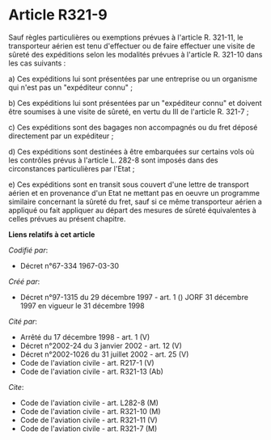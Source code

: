 # Article R321-9

Sauf règles particulières ou exemptions prévues à l'article R. 321-11, le transporteur aérien est tenu d'effectuer ou de
faire effectuer une visite de sûreté des expéditions selon les modalités prévues à l'article R. 321-10 dans les cas
suivants :

a) Ces expéditions lui sont présentées par une entreprise ou un organisme qui n'est pas un "expéditeur connu" ;

b) Ces expéditions lui sont présentées par un "expéditeur connu" et doivent être soumises à une visite de sûreté, en vertu du
III de l'article R. 321-7 ;

c) Ces expéditions sont des bagages non accompagnés ou du fret déposé directement par un expéditeur ;

d) Ces expéditions sont destinées à être embarquées sur certains vols où les contrôles prévus à l'article L. 282-8 sont
imposés dans des circonstances particulières par l'Etat ;

e) Ces expéditions sont en transit sous couvert d'une lettre de transport aérien et en provenance d'un Etat ne mettant pas en
oeuvre un programme similaire concernant la sûreté du fret, sauf si ce même transporteur aérien a appliqué ou fait appliquer
au départ des mesures de sûreté équivalentes à celles prévues au présent chapitre.

**Liens relatifs à cet article**

_Codifié par_:

  - Décret n°67-334 1967-03-30

_Créé par_:

  - Décret n°97-1315 du 29 décembre 1997 - art. 1 () JORF 31 décembre 1997 en vigueur le 31 décembre 1998

_Cité par_:

  - Arrêté du 17 décembre 1998 - art. 1 (V)
  - Décret n°2002-24 du 3 janvier 2002 - art. 12 (V)
  - Décret n°2002-1026 du 31 juillet 2002 - art. 25 (V)
  - Code de l'aviation civile - art. R217-1 (V)
  - Code de l'aviation civile - art. R321-13 (Ab)

_Cite_:

  - Code de l'aviation civile - art. L282-8 (M)
  - Code de l'aviation civile - art. R321-10 (M)
  - Code de l'aviation civile - art. R321-11 (V)
  - Code de l'aviation civile - art. R321-7 (M)
